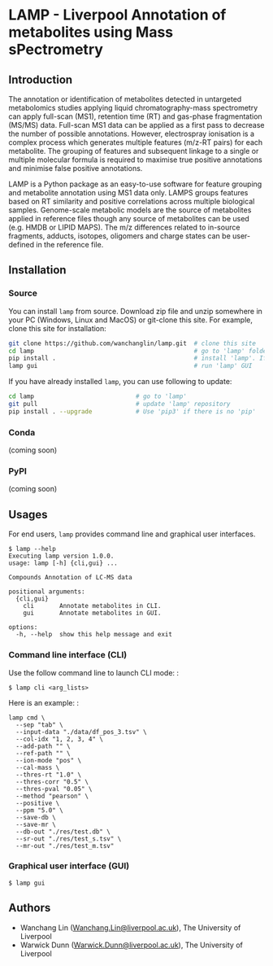 # LAMP - Liverpool Annotation of metabolites using Mass sPectrometry

## Introduction

The annotation or identification of metabolites detected in untargeted
metabolomics studies applying liquid chromatography-mass spectrometry can
apply full-scan (MS1), retention time (RT) and gas-phase fragmentation
(MS/MS) data. Full-scan MS1 data can be applied as a first pass to decrease
the number of possible annotations. However, electrospray ionisation is a
complex process which generates multiple features (m/z-RT pairs) for each
metabolite. The grouping of features and subsequent linkage to a single or
multiple molecular formula is required to maximise true positive annotations
and minimise false positive annotations.

LAMP is a Python package as an easy-to-use software for feature grouping and
metabolite annotation using MS1 data only. LAMPS groups features based on RT
similarity and positive correlations across multiple biological samples.
Genome-scale metabolic models are the source of metabolites applied in
reference files though any source of metabolites can be used (e.g. HMDB or
LIPID MAPS). The m/z differences related to in-source fragments, adducts,
isotopes, oligomers and charge states can be user-defined in the reference
file.

## Installation

### Source

You can install `lamp` from source. Download zip file and unzip somewhere in
your PC (Windows, Linux and MacOS) or git-clone this site. For example,
clone this site for installation:

```bash
git clone https://github.com/wanchanglin/lamp.git  # clone this site
cd lamp                                            # go to 'lamp' folder
pip install .                                      # install 'lamp'. If no 'pip', try 'pip3'
lamp gui                                           # run 'lamp' GUI
```

If you have already installed `lamp`, you can use following to update:

```bash
cd lamp                            # go to 'lamp'
git pull                           # update 'lamp' repository
pip install . --upgrade            # Use 'pip3' if there is no 'pip'
```

### Conda

(coming soon)

### PyPI

(coming soon)

## Usages

For end users, `lamp` provides command line and graphical user interfaces.

    $ lamp --help
    Executing lamp version 1.0.0.
    usage: lamp [-h] {cli,gui} ...

    Compounds Annotation of LC-MS data

    positional arguments:
      {cli,gui}
        cli       Annotate metabolites in CLI.
        gui       Annotate metabolites in GUI.

    options:
      -h, --help  show this help message and exit

### Command line interface (CLI)

Use the follow command line to launch CLI mode: :

    $ lamp cli <arg_lists>

Here is an example: :

    lamp cmd \
      --sep "tab" \
      --input-data "./data/df_pos_3.tsv" \
      --col-idx "1, 2, 3, 4" \
      --add-path "" \
      --ref-path "" \
      --ion-mode "pos" \
      --cal-mass \
      --thres-rt "1.0" \
      --thres-corr "0.5" \
      --thres-pval "0.05" \
      --method "pearson" \
      --positive \
      --ppm "5.0" \
      --save-db \
      --save-mr \
      --db-out "./res/test.db" \
      --sr-out "./res/test_s.tsv" \
      --mr-out "./res/test_m.tsv"

### Graphical user interface (GUI)

    $ lamp gui

## Authors

- Wanchang Lin (<Wanchang.Lin@liverpool.ac.uk>), The University of Liverpool
- Warwick Dunn (<Warwick.Dunn@liverpool.ac.uk>), The University of Liverpool
